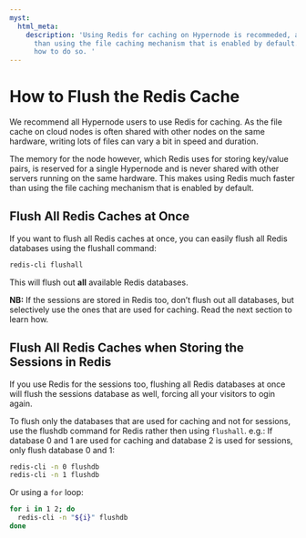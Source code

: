 ```yaml
---
myst:
  html_meta:
    description: 'Using Redis for caching on Hypernode is recommeded, as it is faster
      than using the file caching mechanism that is enabled by default. Read here
      how to do so. '
---
```


<!-- source: https://support.hypernode.com/en/hypernode/tools/how-to-flush-the-redis-cache/ -->

# How to Flush the Redis Cache

We recommend all Hypernode users to use Redis for caching.
As the file cache on cloud nodes is often shared with other nodes on the same hardware, writing lots of files can vary a bit in speed and duration.

The memory for the node however, which Redis uses for storing key/value pairs, is reserved for a single Hypernode and is never shared with other servers running on the same hardware. This makes using Redis much faster than using the file caching mechanism that is enabled by default.

## Flush All Redis Caches at Once

If you want to flush all Redis caches at once, you can easily flush all Redis databases using the flushall command:

```bash
redis-cli flushall
```

This will flush out **all** available Redis databases.

**NB:** If the sessions are stored in Redis too, don’t flush out all databases, but selectively use the ones that are used for caching. Read the next section to learn how.

## Flush All Redis Caches when Storing the Sessions in Redis

If you use Redis for the sessions too, flushing all Redis databases at once will flush the sessions database as well, forcing all your visitors to ogin again.

To flush only the databases that are used for caching and not for sessions, use the flushdb command for Redis rather then using `flushall`.
e.g.: If database 0 and 1 are used for caching and database 2 is used for sessions, only flush database 0 and 1:

```bash
redis-cli -n 0 flushdb
redis-cli -n 1 flushdb
```

Or using a `for` loop:

```bash
for i in 1 2; do
  redis-cli -n "${i}" flushdb
done
```
